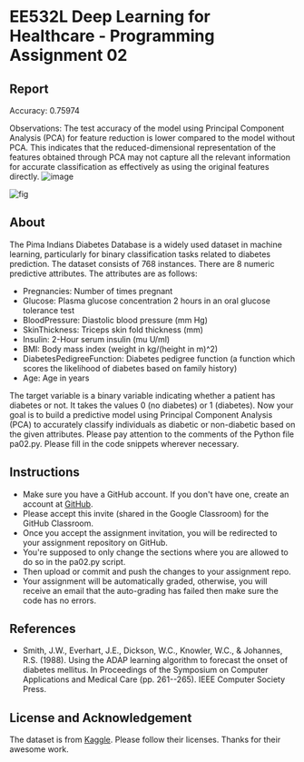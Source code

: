 # EE532L Deep Learning for Healthcare - Programming Assignment 02

## Report
Accuracy: 0.75974

Observations: The test accuracy of the model using Principal Component Analysis (PCA) for feature reduction is lower compared to the model without PCA. This indicates that the reduced-dimensional representation of the features obtained through PCA may not capture all the relevant information for accurate classification as effectively as using the original features directly.
![image](https://github.com/Electrical-Engineering-IIT-Tirupati/EE532L-PA02/assets/159757647/431890fb-dfd7-4e42-91a1-f3654594f0d8)

![fig](assets/logo.png)


## About
The Pima Indians Diabetes Database is a widely used dataset in machine learning, particularly for binary classification tasks related to diabetes prediction. The dataset consists of 768 instances. There are 8 numeric predictive attributes. The attributes are as follows:
 - Pregnancies: Number of times pregnant
 - Glucose: Plasma glucose concentration 2 hours in an oral glucose tolerance test
 - BloodPressure: Diastolic blood pressure (mm Hg)
 - SkinThickness: Triceps skin fold thickness (mm)
 - Insulin: 2-Hour serum insulin (mu U/ml)
 - BMI: Body mass index (weight in kg/(height in m)^2)
 - DiabetesPedigreeFunction: Diabetes pedigree function (a function which scores the likelihood of diabetes based on family history)
 - Age: Age in years

The target variable is a binary variable indicating whether a patient has diabetes or not. It takes the values 0 (no diabetes) or 1 (diabetes). Now your goal is to build a predictive model using Principal Component Analysis (PCA) to accurately classify individuals as diabetic or non-diabetic based on the given attributes. Please pay attention to the comments of the Python file pa02.py. Please fill in the code snippets wherever necessary. 


## Instructions
  - Make sure you have a GitHub account. If you don't have one, create an account at [GitHub](https://github.com/).
  - Please accept this invite (shared in the Google Classroom) for the GitHub Classroom.
  - Once you accept the assignment invitation, you will be redirected to your assignment repository on GitHub.
  - You're supposed to only change the sections where you are allowed to do so in the pa02.py script.
  - Then upload or commit and push the changes to your assignment repo.
  - Your assignment will be automatically graded, otherwise, you will receive an email that the auto-grading has failed then make sure the code has no errors.

## References
- Smith, J.W., Everhart, J.E., Dickson, W.C., Knowler, W.C., & Johannes, R.S. (1988). Using the ADAP learning algorithm to forecast the onset of diabetes mellitus. In Proceedings of the Symposium on Computer Applications and Medical Care (pp. 261--265). IEEE Computer Society Press.

## License and Acknowledgement
The dataset is from [Kaggle](https://www.kaggle.com/datasets/uciml/pima-indians-diabetes-database/data?select=diabetes.csv). Please follow their licenses. Thanks for their awesome work.

